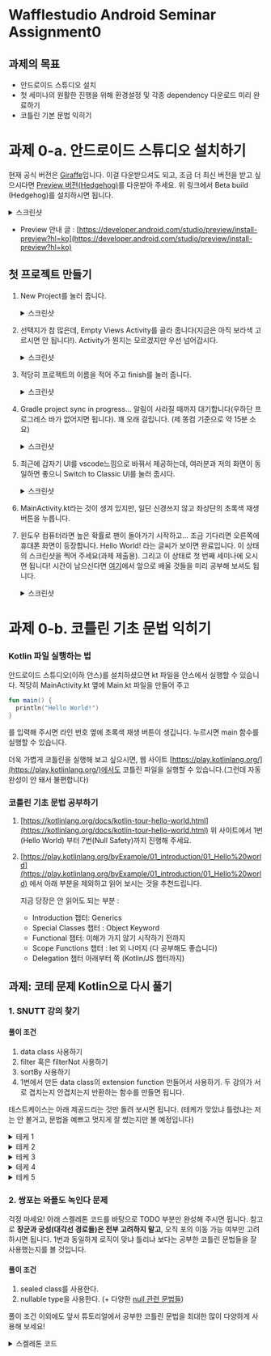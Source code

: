 # Wafflestudio Android Seminar Assignment0

## 과제의 목표
- 안드로이드 스튜디오 설치
- 첫 세미나의 원활한 진행을 위해 환경설정 및 각종 dependency 다운로드 미리 완료하기
- 코틀린 기본 문법 익히기


# 과제 0-a. 안드로이드 스튜디오 설치하기

현재 공식 버전은 [Giraffe](https://developer.android.com/studio)입니다. 이걸 다운받으셔도 되고, 조금 더 최신 버전을 받고 싶으시다면 [Preview 버전(Hedgehog)](https://developer.android.com/studio/preview)를 다운받아 주세요.
위 링크에서 Beta build (Hedgehog)를 설치하시면 됩니다.
<details>
<summary>스크린샷</summary>
<div markdown="1">

<img src="https://github.com/JuTaK97/JuTaK97.github.io/assets/88367636/208c11f8-a5de-4a98-9fbb-43b1e7d1956b" width=800 />

</div>
</details>

- Preview 안내 글 : [https://developer.android.com/studio/preview/install-preview?hl=ko](https://developer.android.com/studio/preview/install-preview?hl=ko)

## 첫 프로젝트 만들기
1. New Project를 눌러 줍니다.
    <details>
    <summary>스크린샷</summary>
    <div markdown="1">
    
    <img src="https://github.com/JuTaK97/JuTaK97.github.io/assets/88367636/760691aa-ccbe-44a1-8a0e-0d6863bd15e6" width=800 />
    
    </div>
    </details>
2. 선택지가 참 많은데, Empty Views Activity를 골라 줍니다(지금은 아직 보라색 고르시면 안 됩니다!). Activity가 뭔지는 모르겠지만 우선 넘어갑시다.
    <details>
    <summary>스크린샷</summary>
    <div markdown="1">
    
    <img src="https://github.com/wafflestudio/seminar-2023-android-assignment/assets/68140623/0f33971c-5a24-4a70-bacb-8f590b71b556)" width=800 />
    
    </div>
    </details>
3. 적당히 프로젝트의 이름을 적어 주고 finish를 눌러 줍니다.
    <details>
    <summary>스크린샷</summary>
    <div markdown="1">
    
    <img src="https://github.com/JuTaK97/JuTaK97.github.io/assets/88367636/b515ef4d-5114-436d-a6f2-03cfbb24769d" width=800 />
    <img src="https://github.com/JuTaK97/JuTaK97.github.io/assets/88367636/2c1bb76f-4736-4ddd-bc71-fd6344b36942" width=800 />
    
    </div>
    </details>
4. Gradle project sync in progress... 알림이 사라질 때까지 대기합니다(우하단 프로그레스 바가 없어지면 됩니다). 꽤 오래 걸립니다. (제 똥컴 기준으로 약 15분 소요)
    <details>
    <summary>스크린샷</summary>
    <div markdown="1">
    
    <img src="https://github.com/JuTaK97/JuTaK97.github.io/assets/88367636/a64e0182-7a6a-4c8d-8e7d-dc098f5b2fe7" width=800 />
    
    </div>
    </details>
5. 최근에 갑자기 UI를 vscode느낌으로 바꿔서 제공하는데, 여러분과 저의 화면이 동일하면 좋으니 Switch to Classic UI를 눌러 줍시다.
    <details>
    <summary>스크린샷</summary>
    <div markdown="1">
    
    <img src="https://github.com/JuTaK97/JuTaK97.github.io/assets/88367636/a8317647-f968-4713-8f6c-0cd726898e5d" width=800 />
    
    </div>
    </details>
6. MainActivity.kt라는 것이 생겨 있지만, 일단 신경쓰지 않고 좌상단의 초록색 재생 버튼을 누릅니다.
7. 윈도우 컴퓨터라면 높은 확률로 팬이 돌아가기 시작하고... 조금 기다리면 오른쪽에 휴대폰 화면이 등장합니다. Hello World! 라는 글씨가 보이면 완료입니다. 이 상태의 스크린샷을 찍어 주세요(과제 제출용). 그리고 이 상태로 첫 번째 세미나에 오시면 됩니다! 시간이 남으신다면 [여기](https://developer.android.com/courses/android-basics-kotlin/unit-1)에서 앞으로 배울 것들을 미리 공부해 보셔도 됩니다.
    <details>
    <summary>스크린샷</summary>
    <div markdown="1">
    
    <img src="https://github.com/JuTaK97/JuTaK97.github.io/assets/88367636/a9e47253-f143-49e2-a88f-5949f90c1e52" width=800 />
    
    </div>
    </details>


# 과제 0-b. 코틀린 기초 문법 익히기

### Kotlin 파일 실행하는 법
안드로이드 스튜디오(이하 안스)를 설치하셨으면 kt 파일을 안스에서 실행할 수 있습니다.
적당히 MainActivity.kt 옆에 Main.kt 파일을 만들어 주고 
```kotlin
fun main() {
  println("Hello World!")
}
```
를 입력해 주시면 라인 번호 옆에 초록색 재생 버튼이 생깁니다. 누르시면 main 함수를 실행할 수 있습니다.

더욱 가볍게 코틀린을 실행해 보고 싶으시면, 웹 사이트 [https://play.kotlinlang.org/](https://play.kotlinlang.org/)에서도 코틀린 파일을 실행할 수 있습니다.(그런데 자동완성이 안 돼서 불편합니다)

### 코틀린 기초 문법 공부하기
1. [https://kotlinlang.org/docs/kotlin-tour-hello-world.html](https://kotlinlang.org/docs/kotlin-tour-hello-world.html)
위 사이트에서 1번(Hello World) 부터 7번(Null Safety)까지 진행해 주세요.

2. [https://play.kotlinlang.org/byExample/01_introduction/01_Hello%20world](https://play.kotlinlang.org/byExample/01_introduction/01_Hello%20world) 에서 아래 부분을 제외하고 읽어 보시는 것을 추천드립니다.

    지금 당장은 안 읽어도 되는 부분 :
    - Introduction 챕터: Generics
    - Special Classes 챕터 : Object Keyword
    - Functional 챕터: 이해가 가지 않기 시작하기 전까지
    - Scope Functions 챕터 : let 외 나머지 (다 공부해도 좋습니다)
    - Delegation 챕터 아래부터 쭉 (Kotlin/JS 챕터까지)

## 과제: 코테 문제 Kotlin으로 다시 풀기

### 1. SNUTT 강의 찾기

#### 풀이 조건
1. data class 사용하기
2. filter 혹은 filterNot 사용하기
4. sortBy 사용하기
5. 1번에서 만든 data class의 extension function 만들어서 사용하기. 두 강의가 서로 겹치는지 안겹치는지 반환하는 함수를 만들면 됩니다.

테스트케이스는 아래 제공드리는 것만 돌려 보시면 됩니다. (테케가 맞았냐 틀렸냐는 저는 안 볼거고, 문법을 예쁘고 멋지게 잘 썼는지만 볼 예정입니다)

<details>
<summary>테케 1</summary>
<div markdown="1">

```
input

3 3
1 1 2 3
3 1 4 6
10 2 3 7
7 3 3 5
6 3 3 6
5 3 3 7

output

7
6
5
```

</div>
</details>


<details>
<summary>테케 2</summary>
<div markdown="1">

```
input

0 3
1 1 3 5
3 1 6 8
5 4 3 9

output

1
3
5
```

</div>
</details>

<details>
<summary>테케 3</summary>
<div markdown="1">

```
input

3 0
1 1 2 3
3 1 4 6
5 2 3 7

output

0
```

</div>
</details>

<details>
<summary>테케 4</summary>
<div markdown="1">

```
input

4 5
10 1 2 3
9 1 4 6
11 2 3 7
13 4 3 10
17 1 2 3
1 1 4 6
7 2 3 7
6 4 3 10
5 5 1 9

output

5
```

</div>
</details>

<details>
<summary>테케 5</summary>
<div markdown="1">

```
input

1 3
5 1 3 5
4 1 6 8
2 1 6 8
1 4 3 9

output

2
4
1
```

</div>
</details>

### 2. 쌍포는 와플도 녹인다 문제
걱정 마세요! 아래 스켈레톤 코드를 바탕으로 TODO 부분만 완성해 주시면 됩니다.
참고로 **장군과 궁성(대각선 경로들)은 전부 고려하지 말고**, 오직 포의 이동 가능 여부만 고려하시면 됩니다. 1번과 동일하게 로직이 맞냐 틀리냐 보다는 공부한 코틀린 문법들을 잘 사용했는지를 볼 것입니다.

#### 풀이 조건
1. sealed class를 사용한다.
2. nullable type을 사용한다. (+ 다양한 [null 관련 문법들](https://play.kotlinlang.org/byExample/01_introduction/04_Null%20Safety)) 

풀이 조건 이외에도 앞서 튜토리얼에서 공부한 코틀린 문법을 최대한 많이 다양하게 사용해 보세요!

<details>
<summary>스켈레톤 코드</summary>
<div markdown="1">

```kotlin
data class Point(
    val x: Int,
    val y: Int,
)

sealed class Piece(open val pos: Point, open val team: Boolean) { // team이 true이면 우리 편 기물
    data class Pho(override val pos: Point, override val team: Boolean) : Piece(pos, team)
    // TODO
    // data class Cha( ... )
    // data class Jol( ... )
    // data class King( ... )
}

fun canPhoMoveTo(board: Array<Array<Piece?>>, next: Point): Boolean {
    // TODO : board가 주어졌을 때, next 위치로 내 포가 이동할 수 있는지 없는지 반환
    return true
}
```

</div>
</details>

<br /> <br />
